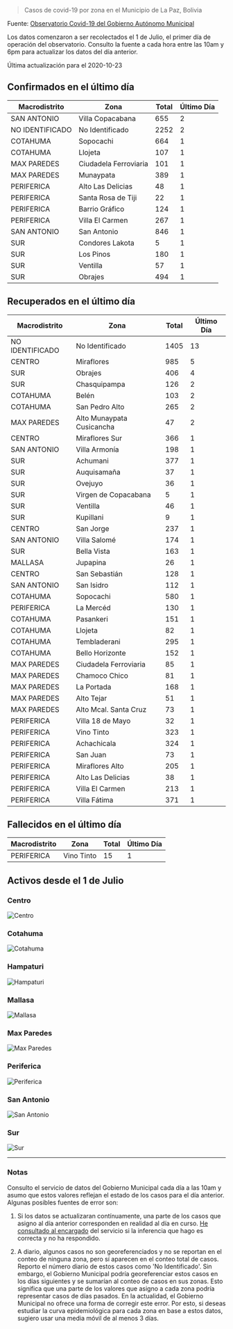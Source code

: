 > Casos de covid-19 por zona en el Municipio de La Paz, Bolivia

Fuente: [Observatorio Covid-19 del Gobierno Autónomo Municipal](http://observatoriocovid19.lapaz.bo/observatorio/index.php/datos-abiertos-covid)

Los datos comenzaron a ser recolectados el 1 de Julio, el primer día de operación del observatorio. Consulto la fuente a cada hora entre las 10am y 6pm para actualizar los datos del día anterior.

Última actualización para el 2020-10-23

## Confirmados en el último día

| Macrodistrito   | Zona                  |   Total |   Último Día |
|-----------------|-----------------------|---------|--------------|
| SAN ANTONIO     | Villa Copacabana      |     655 |            2 |
| NO IDENTIFICADO | No Identificado       |    2252 |            2 |
| COTAHUMA        | Sopocachi             |     664 |            1 |
| COTAHUMA        | Llojeta               |     107 |            1 |
| MAX PAREDES     | Ciudadela Ferroviaria |     101 |            1 |
| MAX PAREDES     | Munaypata             |     389 |            1 |
| PERIFERICA      | Alto Las Delicias     |      48 |            1 |
| PERIFERICA      | Santa Rosa de Tiji    |      22 |            1 |
| PERIFERICA      | Barrio Gráfico        |     124 |            1 |
| PERIFERICA      | Villa El Carmen       |     267 |            1 |
| SAN ANTONIO     | San Antonio           |     846 |            1 |
| SUR             | Condores Lakota       |       5 |            1 |
| SUR             | Los Pinos             |     180 |            1 |
| SUR             | Ventilla              |      57 |            1 |
| SUR             | Obrajes               |     494 |            1 |

## Recuperados en el último día

| Macrodistrito   | Zona                      |   Total |   Último Día |
|-----------------|---------------------------|---------|--------------|
| NO IDENTIFICADO | No Identificado           |    1405 |           13 |
| CENTRO          | Miraflores                |     985 |            5 |
| SUR             | Obrajes                   |     406 |            4 |
| SUR             | Chasquipampa              |     126 |            2 |
| COTAHUMA        | Belén                     |     103 |            2 |
| COTAHUMA        | San Pedro Alto            |     265 |            2 |
| MAX PAREDES     | Alto Munaypata Cusicancha |      47 |            2 |
| CENTRO          | Miraflores Sur            |     366 |            1 |
| SAN ANTONIO     | Villa Armonía             |     198 |            1 |
| SUR             | Achumani                  |     377 |            1 |
| SUR             | Auquisamaña               |      37 |            1 |
| SUR             | Ovejuyo                   |      36 |            1 |
| SUR             | Virgen de Copacabana      |       5 |            1 |
| SUR             | Ventilla                  |      46 |            1 |
| SUR             | Kupillani                 |       9 |            1 |
| CENTRO          | San Jorge                 |     237 |            1 |
| SAN ANTONIO     | Villa Salomé              |     174 |            1 |
| SUR             | Bella Vista               |     163 |            1 |
| MALLASA         | Jupapina                  |      26 |            1 |
| CENTRO          | San Sebastián             |     128 |            1 |
| SAN ANTONIO     | San Isidro                |     112 |            1 |
| COTAHUMA        | Sopocachi                 |     580 |            1 |
| PERIFERICA      | La Mercéd                 |     130 |            1 |
| COTAHUMA        | Pasankeri                 |     151 |            1 |
| COTAHUMA        | Llojeta                   |      82 |            1 |
| COTAHUMA        | Tembladerani              |     295 |            1 |
| COTAHUMA        | Bello Horizonte           |     152 |            1 |
| MAX PAREDES     | Ciudadela Ferroviaria     |      85 |            1 |
| MAX PAREDES     | Chamoco Chico             |      81 |            1 |
| MAX PAREDES     | La Portada                |     168 |            1 |
| MAX PAREDES     | Alto Tejar                |      51 |            1 |
| MAX PAREDES     | Alto Mcal. Santa Cruz     |      73 |            1 |
| PERIFERICA      | Villa 18 de Mayo          |      32 |            1 |
| PERIFERICA      | Vino Tinto                |     323 |            1 |
| PERIFERICA      | Achachicala               |     324 |            1 |
| PERIFERICA      | San Juan                  |      73 |            1 |
| PERIFERICA      | Miraflores Alto           |     205 |            1 |
| PERIFERICA      | Alto Las Delicias         |      38 |            1 |
| PERIFERICA      | Villa El Carmen           |     213 |            1 |
| PERIFERICA      | Villa Fátima              |     371 |            1 |

## Fallecidos en el último día

| Macrodistrito   | Zona       |   Total |   Último Día |
|-----------------|------------|---------|--------------|
| PERIFERICA      | Vino Tinto |      15 |            1 |

## Activos desde el 1 de Julio

### Centro

![Centro](plots/activos_centro.png)

### Cotahuma

![Cotahuma](plots/activos_cotahuma.png)

### Hampaturi

![Hampaturi](plots/activos_hampaturi.png)

### Mallasa

![Mallasa](plots/activos_mallasa.png)

### Max Paredes

![Max Paredes](plots/activos_max_paredes.png)

### Periferica

![Periferica](plots/activos_periferica.png)

### San Antonio

![San Antonio](plots/activos_san_antonio.png)

### Sur

![Sur](plots/activos_sur.png)

---

### Notas

Consulto el servicio de datos del Gobierno Municipal cada día a las 10am y asumo que estos valores reflejan el estado de los casos para el día anterior. Algunas posibles fuentes de error son:

1. Si los datos se actualizaran contínuamente, una parte de los casos que asigno al día anterior corresponden en realidad al día en curso. [He consultado al encargado](https://twitter.com/mauforonda/status/1278727234765959168) del servicio si la inferencia que hago es correcta y no ha respondido.

2. A diario, algunos casos no son georeferenciados y no se reportan en el conteo de ninguna zona, pero sí aparecen en el conteo total de casos. Reporto el número diario de estos casos como 'No Identificado'.  Sin embargo, el Gobierno Municipal podría georeferenciar estos casos en los días siguientes y se sumarían al conteo de casos en sus zonas. Esto significa que una parte de los valores que asigno a cada zona podría representar casos de días pasados. En la actualidad, el Gobierno Municipal no ofrece una forma de corregir este error. Por esto, si deseas estudiar la curva epidemiológica para cada zona en base a estos datos, sugiero usar una media móvil de al menos 3 días.